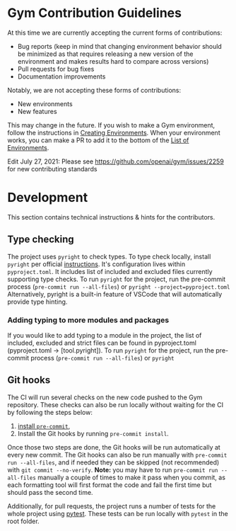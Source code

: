 # Gym Contribution Guidelines

At this time we are currently accepting the current forms of contributions:

- Bug reports (keep in mind that changing environment behavior should be minimized as that requires releasing a new version of the environment and makes results hard to compare across versions)
- Pull requests for bug fixes
- Documentation improvements

Notably, we are not accepting these forms of contributions:

- New environments
- New features

This may change in the future.
If you wish to make a Gym environment, follow the instructions in [Creating Environments](https://github.com/openai/gym/blob/master/docs/creating_environments.md).  When your environment works, you can make a PR to add it to the bottom of the [List of Environments](https://github.com/openai/gym/blob/master/docs/third_party_environments.md).


Edit July 27, 2021: Please see https://github.com/openai/gym/issues/2259 for new contributing standards

# Development
This section contains technical instructions & hints for the contributors.

## Type checking
The project uses `pyright` to check types. 
To type check locally, install `pyright` per official [instructions](https://github.com/microsoft/pyright#command-line). 
It's configuration lives within `pyproject.toml`. It includes list of included and excluded files currently supporting type checks.
To run `pyright` for the project, run the pre-commit process (`pre-commit run --all-files`) or `pyright --project=pyproject.toml`
Alternatively, pyright is a built-in feature of VSCode that will automatically provide type hinting.

### Adding typing to more modules and packages
If you would like to add typing to a module in the project, 
the list of included, excluded and strict files can be found in pyproject.toml (pyproject.toml -> [tool.pyright]). 
To run `pyright` for the project, run the pre-commit process (`pre-commit run --all-files`) or `pyright`

## Git hooks
The CI will run several checks on the new code pushed to the Gym repository. These checks can also be run locally without waiting for the CI by following the steps below:
1. [install `pre-commit`](https://pre-commit.com/#install),
2. Install the Git hooks by running `pre-commit install`.

Once those two steps are done, the Git hooks will be run automatically at every new commit. 
The Git hooks can also be run manually with `pre-commit run --all-files`, and if needed they can be skipped (not recommended) with `git commit --no-verify`. 
**Note:** you may have to run `pre-commit run --all-files` manually a couple of times to make it pass when you commit, as each formatting tool will first format the code and fail the first time but should pass the second time.

Additionally, for pull requests, the project runs a number of tests for the whole project using [pytest](https://docs.pytest.org/en/latest/getting-started.html#install-pytest).
These tests can be run locally with `pytest` in the root folder. 
